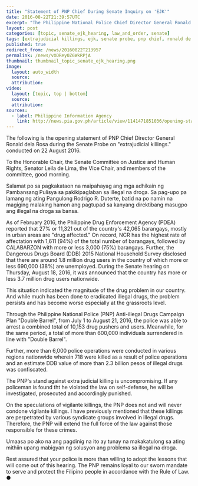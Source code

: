 ```yaml
---
title: "Statement of PNP Chief During Senate Inquiry on 'EJK'"
date: 2016-08-22T21:39:57UTC
excerpt: "The Philippine National Police Chief Director General Ronald dela Rosa attended the Senate Probe on 'Extrajudicial Killings' on 22 August 2016 because of the rising number of related deaths during police operations."
layout: post
categories: [topic, senate_ejk_hearing, law_and_order, senate]
tags: [extrajudicial killings, ejk, senate probe, pnp chief, ronald de la rosa]
published: true
redirect_from: /news/20160822T213957
permalink: /news/vXORey0Z6WkRPjA
thumbnail: thumbnail_topic_senate_ejk_hearing.png
image:
  layout: auto_width
  source: 
  attribution: 
video:
  layout: [topic, top | bottom]
  source: 
  attribution: 
sources:
  - label: Philippine Information Agency
    link: http://news.pia.gov.ph/article/view/1141471851036/opening-statement-of-pnp-chief-director-general-ronald-dela-rosa-during-the-senate-probe-on-extrajudicial-killings-
---
```


The following is the opening statement of PNP Chief Director General Ronald dela Rosa during the Senate Probe on "extrajudicial killings." conducted on 22 August 2016.

To the Honorable Chair, the Senate Committee on Justice and Human Rights, Senator Leila de Lima, the Vice Chair, and members of the committee, good morning.

Salamat po sa pagkakataon na maipahayag ang mga adhikain ng Pambansang Pulisya sa pakikipaglaban sa illegal na droga. Sa pag-upo pa lamang ng ating Pangulong Rodrigo R. Duterte, batid na po namin na magiging malaking hamon ang pagtupad sa kanyang direktibang masugpo ang illegal na droga sa bansa.

As of February 2016, the Philippine Drug Enforcement Agency (PDEA) reported that 27% or 11,321 out of the country's 42,065 barangays, mostly in urban areas are "drug affected." On record, NCR has the highest rate of affectation with 1,611 (94%) of the total number of barangays, followed by CALABARZON with more or less 3,000 (75%) barangays. Further, the Dangerous Drugs Board (DDB) 2015 National Household Survey disclosed that there are around 1.8 million drug users in the country of which more or less 690,000 (38%) are unemployed. During the Senate hearing on Thursday, August 18, 2016, it was announced that the country has more or less 3.7 million drug users nationwide.

This situation indicated the magnitude of the drug problem in our country. And while much has been done to eradicated illegal drugs, the problem persists and has become worse especially at the grassroots level.

Through the Philippine National Police (PNP) Anti-illegal Drugs Campaign Plan "Double Barrel", from July 1 to August 21, 2016, the police was able to arrest a combined total of 10,153 drug pushers and users. Meanwhile, for the same period, a total of more than 600,000 individuals surrendered in line with "Double Barrel".

Further, more than 6,000 police operations were conducted in various regions nationwide wherein 718 were killed as a result of police operations and an estimate DDB value of more than 2.3 billion pesos of illegal drugs was confiscated.

The PNP's stand against extra judicial killing is uncompromising. If any policeman is found tht he violated the law on self-defense, he will be investigated, prosecuted and accordingly punished.

On the speculations of vigilante killings, the PNP does not and will never condone vigilante killings. I have previously mentioned that these killings are perpetrated by various syndicate groups involved in illegal drugs. Therefore, the PNP will extend the full force of the law against those responsible for these crimes.

Umaasa po ako na ang pagdinig na ito ay tunay na makakatulong sa ating mithiin upang mabigyan ng solusyon ang problema sa illegal na droga.

Rest assured that your police is more than willing to adopt the lessons that will come out of this hearing. The PNP remains loyal to our sworn mandate to serve and protect the Filipino people in accordance with the Rule of Law.
&#x25cf;


